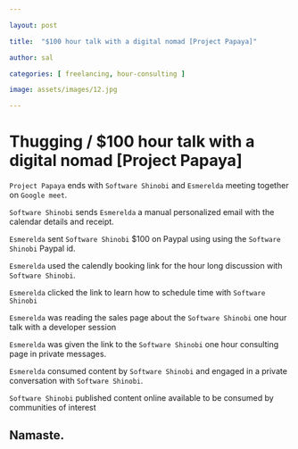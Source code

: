 ```yaml
---

layout: post

title:  "$100 hour talk with a digital nomad [Project Papaya]"

author: sal

categories: [ freelancing, hour-consulting ]

image: assets/images/12.jpg

---
```


# Thugging / $100 hour talk with a digital nomad [Project Papaya]

`Project Papaya` ends with `Software Shinobi` and `Esmerelda` meeting together on `Google meet`.

`Software Shinobi` sends `Esmerelda` a manual personalized email with the calendar details and receipt.

`Esmerelda` sent `Software Shinobi` $100 on Paypal using using the `Software Shinobi` Paypal id.

`Esmerelda` used the calendly booking link for the hour long discussion with `Software Shinobi`.

`Esmerelda` clicked the link to learn how to schedule time with `Software Shinobi`

`Esmerelda` was reading the sales page about the `Software Shinobi` one hour talk with a developer session

`Esmerelda` was given the link to the `Software Shinobi` one hour consulting page in private messages.

`Esmerelda` consumed content by `Software Shinobi` and engaged in a private conversation with `Software Shinobi`.

`Software Shinobi` published content online available to be consumed by communities of interest

## Namaste.
